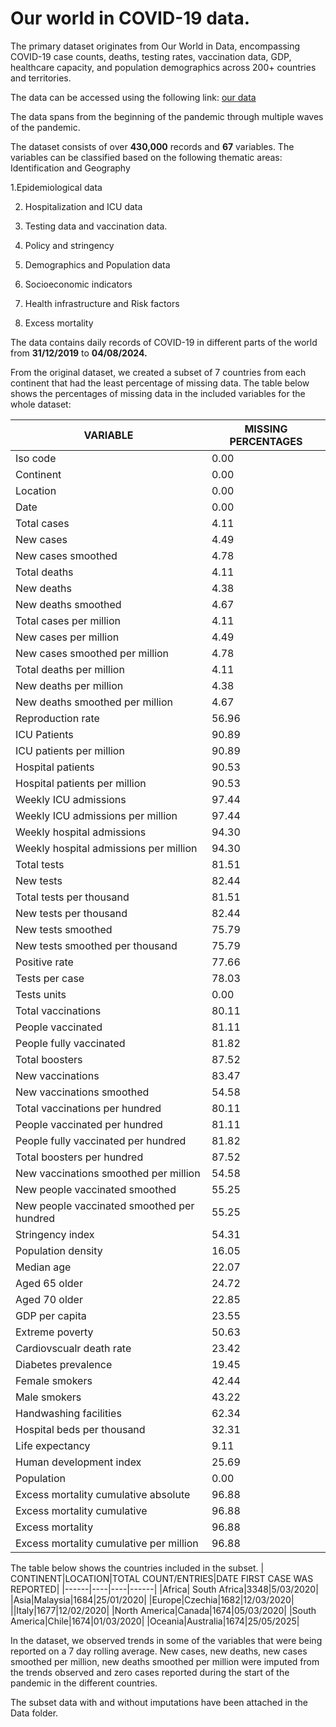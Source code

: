 # Our world in COVID-19 data.

The primary dataset originates from Our World in Data, encompassing COVID-19 case counts, deaths, testing rates, vaccination data, GDP, healthcare capacity, and population demographics across 200+ countries and territories.

The data can be accessed using the following link: [our data](https://covid.ourworldindata.org/data/owid-covid-data.xlsx)

The data spans from the beginning of the pandemic through multiple waves of the pandemic.

The dataset consists of over **430,000** records and **67** variables. The variables can be classified based on the following thematic areas:
Identification and Geography

1.Epidemiological data

2. Hospitalization and ICU data

3. Testing data and vaccination data.

4. Policy and stringency

5. Demographics and Population data

6. Socioeconomic indicators

7. Health infrastructure and Risk factors

8. Excess mortality


The data contains daily records of COVID-19 in different parts of the world from **31/12/2019** to **04/08/2024.**

From the original dataset, we created a subset of 7 countries from each continent that had the least percentage of missing data. The table below shows the percentages of missing data in the included variables for the whole dataset: 

| VARIABLE | MISSING PERCENTAGES|
|-------|--------|
|Iso code | 0.00|
|Continent|0.00|
|Location|0.00|
|Date|0.00|
|Total cases|4.11|
|New cases|4.49|
|New cases smoothed|4.78|
|Total deaths|4.11|
|New deaths|4.38|
|New deaths smoothed|4.67|
|Total cases per million|4.11|
|New cases per million|4.49|
|New cases smoothed per million|4.78|
|Total deaths per million|4.11|
|New deaths per million|4.38|
|New deaths smoothed per million|4.67|
|Reproduction rate|56.96|
|ICU Patients|90.89|
|ICU patients per million|90.89|
|Hospital patients|90.53|
|Hospital patients per million|90.53|
|Weekly ICU admissions|97.44|
|Weekly ICU admissions per million|97.44|
|Weekly hospital admissions|94.30|
|Weekly hospital admissions per million|94.30|
|Total tests|81.51|
|New tests|82.44|
|Total tests per thousand|81.51|
|New tests per thousand|82.44|
|New tests smoothed|75.79|
|New tests smoothed per thousand|75.79|
|Positive rate|77.66|
|Tests per case|78.03|
|Tests units|0.00|
|Total vaccinations|80.11|
|People vaccinated|81.11|
|People fully vaccinated|81.82|
|Total boosters|87.52|
|New vaccinations|83.47|
|New vaccinations smoothed|54.58|
|Total vaccinations per hundred|80.11|
|People vaccinated per hundred|81.11|
|People fully vaccinated per hundred|81.82|
|Total boosters per hundred|87.52|
|New vaccinations smoothed per million|54.58|
|New people vaccinated smoothed|55.25|
|New people vaccinated smoothed per hundred| 55.25|
|Stringency index|54.31|
|Population density|16.05|
|Median age| 22.07|
|Aged 65 older|24.72|
|Aged 70 older|22.85|
|GDP per capita|23.55|
|Extreme poverty|50.63|
|Cardiovscualr death rate|23.42|
|Diabetes prevalence| 19.45|
|Female smokers|42.44|
|Male smokers|43.22|
|Handwashing facilities|62.34|
|Hospital beds per thousand|32.31|
|Life expectancy|9.11|
|Human development index|25.69|
|Population|0.00|
|Excess mortality cumulative absolute|96.88|
|Excess mortality cumulative|96.88|
|Excess mortality|96.88|
|Excess mortality cumulative per million|96.88|

The table below shows the countries included in the subset.
| CONTINENT|LOCATION|TOTAL COUNT/ENTRIES|DATE FIRST CASE WAS REPORTED|
|------|----|----|------|
|Africa| South Africa|3348|5/03/2020|
|Asia|Malaysia|1684|25/01/2020|
|Europe|Czechia|1682|12/03/2020|
||Italy|1677|12/02/2020|
|North America|Canada|1674|05/03/2020|
|South America|Chile|1674|01/03/2020|
|Oceania|Australia|1674|25/05/2025|

In the dataset, we observed trends in some of the variables that were being reported on a 7 day rolling average. New cases, new deaths, new cases smoothed per million, new deaths smoothed per million were imputed from the trends observed and zero cases reported during the start of the pandemic in the different countries.

The subset data with and without imputations have been attached in the Data folder. 

